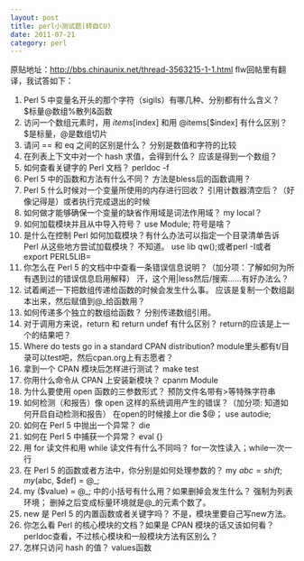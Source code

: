 ```yaml
---
layout: post
title: perl小测试题(转自CU)
date: 2011-07-21
category: perl
---
```


原贴地址：http://bbs.chinaunix.net/thread-3563215-1-1.html
flw回帖里有翻译，我试答如下：
1. Perl 5 中变量名开头的那个字符（sigils）有哪几种、分别都有什么含义？
$标量@数组%散列&函数
2. 访问一个数组元素时，用 $items[$index] 和用 @items[$index] 有什么区别？
$是标量，@是数组切片
3. 请问 == 和 eq 之间的区别是什么？
分别是数值和字符的比较
4. 在列表上下文中对一个 hash 求值，会得到什么？
应该是得到一个数组？
5. 如何查看关键字的 Perl 文档？
perldoc -f 
6. Perl 5 中的函数和方法有什么不同？
方法是bless后的函数调用？
7. Perl 5 什么时候对一个变量所使用的内存进行回收？
引用计数器清空后？（好像记得是）或者执行完成退出的时候
8. 如何做才能够确保一个变量的缺省作用域是词法作用域？
my local？
9. 如何加载模块并且从中导入符号？
use Module;
符号是啥？
10. 是什么在控制 Perl 如何加载模块？有什么办法可以指定一个目录清单告诉 Perl 从这些地方尝试加载模块？
不知道。
use lib qw();或者perl -I或者export PERL5LIB=
11. 你怎么在 Perl 5 的文档中中查看一条错误信息说明？（加分项：了解如何为所有遇到过的错误信息启用解释）
汗，这个用|less然后/搜索……有好办法么？
12. 试着阐述一下把数组传递给函数的时候会发生什么事。
应该是复制一个数组副本出来，然后赋值到@_给函数用？
13. 如何传递多个独立的数组给函数？
分别传递数组引用。
14. 对于调用方来说，return 和 return undef 有什么区别？
return的应该是上一个的结果吧？
15. Where do tests go in a standard CPAN distribution?
module里头都有t/目录可以test吧，然后cpan.org上有志愿者？
16. 拿到一个 CPAN 模块后怎样进行测试？
make test
17. 你用什么命令从 CPAN 上安装新模块？
cpanm Module
18. 为什么要使用 open 函数的三参数形式？
预防文件名带有>等特殊字符串
19. 如何检测（和报告）像 open 这样的系统调用产生的错误？（加分项: 知道如何开启自动检测和报告）
在open的时候接上or die $@；
use autodie;
20. 如何在 Perl 5 中抛出一个异常？
die
21. 如何在 Perl 5 中捕获一个异常？
eval {}
22. 用 for 读文件和用 while 读文件有什么不同吗？
for一次性读入；while一次一行
23. 在 Perl 5 的函数或者方法中，你分别是如何处理参数的？
my $abc = shift;
my ($abc, $def) = @_;
24. my ($value) = @_; 中的小括号有什么用？如果删掉会发生什么？
强制为列表环境；
删掉之后变成标量环境就是@_的元素个数了。
25. new 是 Perl 5 的内置函数或者关键字吗？
不是，模块里要自己写new方法。
26. 你怎么看 Perl 的核心模块的文档？如果是 CPAN 模块的话又该如何看？
perldoc查看，不过核心模块和一般模块方法有区别么？
27. 怎样只访问 hash 的值？
values函数
